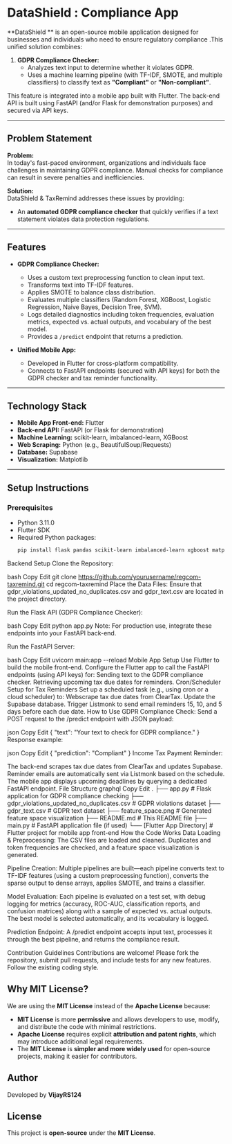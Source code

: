 # DataShield : Compliance App

**DataShield ** is an open-source mobile application designed for businesses and individuals who need to ensure regulatory compliance .This unified solution combines:

1. **GDPR Compliance Checker:**  
   - Analyzes text input to determine whether it violates GDPR.
   - Uses a machine learning pipeline (with TF-IDF, SMOTE, and multiple classifiers) to classify text as **"Compliant"** or **"Non-compliant"**.

This feature is integrated into a  mobile app built with Flutter. The back-end API is built using FastAPI (and/or Flask for demonstration purposes) and secured via API keys.

---

## Problem Statement

**Problem:**  
In today's fast-paced environment, organizations and individuals face challenges in maintaining GDPR compliance. Manual checks for compliance can result in severe penalties and inefficiencies.

**Solution:**  
DataShield & TaxRemind addresses these issues by providing:
- An **automated GDPR compliance checker** that quickly verifies if a text statement violates data protection regulations.

---

## Features

- **GDPR Compliance Checker:**
  - Uses a custom text preprocessing function to clean input text.
  - Transforms text into TF-IDF features.
  - Applies SMOTE to balance class distribution.
  - Evaluates multiple classifiers (Random Forest, XGBoost, Logistic Regression, Naive Bayes, Decision Tree, SVM).
  - Logs detailed diagnostics including token frequencies, evaluation metrics, expected vs. actual outputs, and vocabulary of the best model.
  - Provides a `/predict` endpoint that returns a prediction.

- **Unified Mobile App:**
  - Developed in Flutter for cross-platform compatibility.
  - Connects to FastAPI endpoints (secured with API keys) for both the GDPR checker and tax reminder functionality.

---

## Technology Stack

- **Mobile App Front-end:** Flutter
- **Back-end API:** FastAPI (or Flask for demonstration)
- **Machine Learning:** scikit-learn, imbalanced-learn, XGBoost
- **Web Scraping:** Python (e.g., BeautifulSoup/Requests)
- **Database:** Supabase
- **Visualization:** Matplotlib

---

## Setup Instructions

### Prerequisites

- Python 3.11.0
- Flutter SDK
- Required Python packages:  
  ```bash
  pip install flask pandas scikit-learn imbalanced-learn xgboost matplotlib fastapi uvicorn

Backend Setup
Clone the Repository:

bash
Copy
Edit
git clone https://github.com/yourusername/regcom-taxremind.git
cd regcom-taxremind
Place the Data Files:
Ensure that gdpr_violations_updated_no_duplicates.csv and gdpr_text.csv are located in the project directory.

Run the Flask API (GDPR Compliance Checker):

bash
Copy
Edit
python app.py
Note: For production use, integrate these endpoints into your FastAPI back-end.

Run the FastAPI Server:

bash
Copy
Edit
uvicorn main:app --reload
Mobile App Setup
Use Flutter to build the mobile front-end.
Configure the Flutter app to call the FastAPI endpoints (using API keys) for:
Sending text to the GDPR compliance checker.
Retrieving upcoming tax due dates for reminders.
Cron/Scheduler Setup for Tax Reminders
Set up a scheduled task (e.g., using cron or a cloud scheduler) to:
Webscrape tax due dates from ClearTax.
Update the Supabase database.
Trigger Listmonk to send email reminders 15, 10, and 5 days before each due date.
How to Use
GDPR Compliance Check:
Send a POST request to the /predict endpoint with JSON payload:

json
Copy
Edit
{ "text": "Your text to check for GDPR compliance." }
Response example:

json
Copy
Edit
{ "prediction": "Compliant" }
Income Tax Payment Reminder:

The back-end scrapes tax due dates from ClearTax and updates Supabase.
Reminder emails are automatically sent via Listmonk based on the schedule.
The mobile app displays upcoming deadlines by querying a dedicated FastAPI endpoint.
File Structure
graphql
Copy
Edit
.
├── app.py                                     # Flask application for GDPR compliance checking
├── gdpr_violations_updated_no_duplicates.csv  # GDPR violations dataset
├── gdpr_text.csv                              # GDPR text dataset
├── feature_space.png                          # Generated feature space visualization
├── README.md                                  # This README file
├── main.py                                    # FastAPI application file (if used)
└── [Flutter App Directory]                    # Flutter project for mobile app front-end
How the Code Works
Data Loading & Preprocessing:
The CSV files are loaded and cleaned. Duplicates and token frequencies are checked, and a feature space visualization is generated.

Pipeline Creation:
Multiple pipelines are built—each pipeline converts text to TF-IDF features (using a custom preprocessing function), converts the sparse output to dense arrays, applies SMOTE, and trains a classifier.

Model Evaluation:
Each pipeline is evaluated on a test set, with debug logging for metrics (accuracy, ROC-AUC, classification reports, and confusion matrices) along with a sample of expected vs. actual outputs. The best model is selected automatically, and its vocabulary is logged.

Prediction Endpoint:
A /predict endpoint accepts input text, processes it through the best pipeline, and returns the compliance result.

Contribution Guidelines
Contributions are welcome! Please fork the repository, submit pull requests, and include tests for any new features. Follow the existing coding style.




## **Why MIT License?**
We are using the **MIT License** instead of the **Apache License** because:
- **MIT License** is more **permissive** and allows developers to use, modify, and distribute the code with minimal restrictions.
- **Apache License** requires explicit **attribution and patent rights**, which may introduce additional legal requirements.
- The **MIT License** is **simpler and more widely used** for open-source projects, making it easier for contributors.

## **Author**
Developed by **VijayRS124**

## **License**
This project is **open-source** under the **MIT License**.
